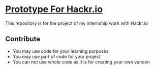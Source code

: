 # [Prototype For Hackr.io](https://riya-17.github.io/PrototypeForHackr.io/)

This repository is for the project of my internship work with Hackr.io

<h2>Contribute</h2>
  <ul>
  <li>You may use code for your learning purposes</li>
  <li>You may use part of  code for your project</li>
  <li>You can not  use whole code as it is for creating your own version</li>
      

